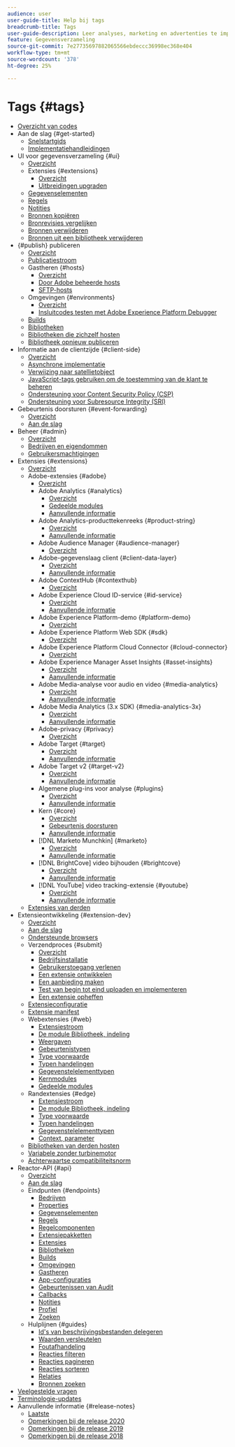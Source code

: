 ```yaml
---
audience: user
user-guide-title: Help bij tags
breadcrumb-title: Tags
user-guide-description: Leer analyses, marketing en advertenties te implementeren en te beheren om de ervaring van klanten te verbeteren.
feature: Gegevensverzameling
source-git-commit: 7e27735697882065566ebdeccc36998ec368e404
workflow-type: tm+mt
source-wordcount: '378'
ht-degree: 25%

---
```



# Tags {#tags}

* [Overzicht van codes](./home.md)
* Aan de slag {#get-started}
   * [Snelstartgids](./quick-start/quick-start.md)
   * [Implementatiehandleidingen](./quick-start/implementation-guides.md)
* UI voor gegevensverzameling {#ui}
   * [Overzicht](./ui/managing-resources/overview.md)
   * Extensies {#extensions}
      * [Overzicht](./ui/managing-resources/extensions/overview.md)
      * [Uitbreidingen upgraden](./ui/managing-resources/extensions/extension-upgrade.md)
   * [Gegevenselementen](./ui/managing-resources/data-elements.md)
   * [Regels](./ui/managing-resources/rules.md)
   * [Notities](./ui/managing-resources/notes.md)
   * [Bronnen kopiëren](./ui/managing-resources/copying-resources.md)
   * [Bronrevisies vergelijken](./ui/managing-resources/compare-resource-revisions.md)
   * [Bronnen verwijderen](./ui/managing-resources/delete-resources.md)
   * [Bronnen uit een bibliotheek verwijderen](./ui/managing-resources/remove-resources-from-library.md)
* {#publish} publiceren
   * [Overzicht](./ui/publishing/overview.md)
   * [Publicatiestroom](./ui/publishing/publishing-flow.md)
   * Gastheren {#hosts}
      * [Overzicht](./ui/publishing/hosts/hosts-overview.md)
      * [Door Adobe beheerde hosts](./ui/publishing/hosts/managed-by-adobe-host.md)
      * [SFTP-hosts](./ui/publishing/hosts/sftp-host.md)
   * Omgevingen {#environments}
      * [Overzicht](./ui/publishing/environments.md)
      * [Insluitcodes testen met Adobe Experience Platform Debugger](./ui/publishing/embed-code-testing.md)
   * [Builds](./ui/publishing/builds.md)
   * [Bibliotheken](./ui/publishing/libraries.md)
   * [Bibliotheken die zichzelf hosten](./ui/publishing/hosts/self-hosting-libraries.md)
   * [Bibliotheek opnieuw publiceren](./ui/publishing/republish.md)
* Informatie aan de clientzijde {#client-side}
   * [Overzicht](./ui/client-side/overview.md)
   * [Asynchrone implementatie](./ui/client-side/asynchronous-deployment.md)
   * [Verwijzing naar satellietobject](./ui/client-side/satellite-object.md)
   * [JavaScript-tags gebruiken om de toestemming van de klant te beheren](./ui/client-side/consent.md)
   * [Ondersteuning voor Content Security Policy (CSP)](./ui/client-side/content-security-policy.md)
   * [Ondersteuning voor Subresource Integrity (SRI)](./ui/client-side/sri.md)
* Gebeurtenis doorsturen {#event-forwarding}
   * [Overzicht](./ui/event-forwarding/overview.md)
   * [Aan de slag](./ui/event-forwarding/getting-started.md)
* Beheer {#admin}
   * [Overzicht](./ui/administration/overview.md)
   * [Bedrijven en eigendommen](./ui/administration/companies-and-properties.md)
   * [Gebruikersmachtigingen](./ui/administration/user-permissions.md)
* Extensies {#extensions}
   * [Overzicht](./extensions/overview.md)
   * Adobe-extensies {#adobe}
      * [Overzicht](./extensions/web/overview.md)
      * Adobe Analytics {#analytics}
         * [Overzicht](./extensions/web/analytics/overview.md)
         * [Gedeelde modules](./extensions/web/analytics/shared-modules.md)
         * [Aanvullende informatie](./extensions/web/analytics/release-notes.md)
      * Adobe Analytics-producttekenreeks {#product-string}
         * [Overzicht](./extensions/web/product-string/overview.md)
         * [Aanvullende informatie](./extensions/web/product-string/release-notes.md)
      * Adobe Audience Manager {#audience-manager}
         * [Overzicht](./extensions/web/audience-manager/overview.md)
      * Adobe-gegevenslaag client {#client-data-layer}
         * [Overzicht](./extensions/web/client-data-layer/overview.md)
         * [Aanvullende informatie](./extensions/web/client-data-layer/release-notes.md)
      * Adobe ContextHub {#contexthub}
         * [Overzicht](./extensions/web/contexthub/overview.md)
      * Adobe Experience Cloud ID-service {#id-service}
         * [Overzicht](./extensions/web/id-service/overview.md)
         * [Aanvullende informatie](./extensions/web/id-service/release-notes.md)
      * Adobe Experience Platform-demo {#platform-demo}
         * [Overzicht](./extensions/web/platform-demo/overview.md)
      * Adobe Experience Platform Web SDK {#sdk}
         * [Overzicht](./extensions/web/sdk/overview.md)
      * Adobe Experience Platform Cloud Connector {#cloud-connector}
         * [Overzicht](./extensions/web/cloud-connector/overview.md)
      * Adobe Experience Manager Asset Insights {#asset-insights}
         * [Overzicht](./extensions/web/asset-insights/overview.md)
         * [Aanvullende informatie](./extensions/web/asset-insights/release-notes.md)
      * Adobe Media-analyse voor audio en video {#media-analytics}
         * [Overzicht](./extensions/web/media-analytics/overview.md)
         * [Aanvullende informatie](./extensions/web/media-analytics/release-notes.md)
      * Adobe Media Analytics (3.x SDK) {#media-analytics-3x}
         * [Overzicht](./extensions/web/media-analytics-3x/overview.md)
         * [Aanvullende informatie](./extensions/web/media-analytics-3x/release-notes.md)
      * Adobe-privacy {#privacy}
         * [Overzicht](./extensions/web/privacy/overview.md)
      * Adobe Target {#target}
         * [Overzicht](./extensions/web/target/overview.md)
         * [Aanvullende informatie](./extensions/web/target/release-notes.md)
      * Adobe Target v2 {#target-v2}
         * [Overzicht](./extensions/web/target-v2/overview.md)
         * [Aanvullende informatie](./extensions/web/target-v2/release-notes.md)
      * Algemene plug-ins voor analyse {#plugins}
         * [Overzicht](./extensions/web/plugins/overview.md)
         * [Aanvullende informatie](./extensions/web/plugins/release-notes.md)
      * Kern {#core}
         * [Overzicht](./extensions/web/core/overview.md)
         * [Gebeurtenis doorsturen](./extensions/web/core/event-forwarding.md)
         * [Aanvullende informatie](./extensions/web/core/release-notes.md)
      * [!DNL Marketo Munchkin] {#marketo}
         * [Overzicht](./extensions/web/marketo/overview.md)
         * [Aanvullende informatie](./extensions/web/marketo/release-notes.md)
      * [!DNL BrightCove] video bijhouden  {#brightcove}
         * [Overzicht](./extensions/web/brightcove/overview.md)
         * [Aanvullende informatie](./extensions/web/brightcove/release-notes.md)
      * [!DNL YouTube] video tracking-extensie  {#youtube}
         * [Overzicht](./extensions/web/youtube/overview.md)
         * [Aanvullende informatie](./extensions/web/youtube/release-notes.md)
   * [Extensies van derden](./extensions/3rd-party-extensions.md)
* Extensieontwikkeling {#extension-dev}
   * [Overzicht](./extension-dev/overview.md)
   * [Aan de slag](./extension-dev/getting-started.md)
   * [Ondersteunde browsers](./extension-dev/browsers.md)
   * Verzendproces {#submit}
      * [Overzicht](./extension-dev/submit/overview.md)
      * [Bedrijfsinstallatie](./extension-dev/submit/setup.md)
      * [Gebruikerstoegang verlenen](./extension-dev/submit/access.md)
      * [Een extensie ontwikkelen](./extension-dev/submit/develop.md)
      * [Een aanbieding maken](./extension-dev/submit/create-listing.md)
      * [Test van begin tot eind uploaden en implementeren](./extension-dev/submit/upload-and-test.md)
      * [Een extensie opheffen](./extension-dev/submit/release.md)
   * [Extensieconfiguratie](./extension-dev/configuration.md)
   * [Extensie manifest](./extension-dev/manifest.md)
   * Webextensies {#web}
      * [Extensiestroom](./extension-dev/web/flow.md)
      * [De module Bibliotheek, indeling](./extension-dev/web/format.md)
      * [Weergaven](./extension-dev/web/views.md)
      * [Gebeurtenistypen](./extension-dev/web/event-types.md)
      * [Type voorwaarde](./extension-dev/web/condition-types.md)
      * [Typen handelingen](./extension-dev/web/action-types.md)
      * [Gegevenstelelementtypen](./extension-dev/web/data-element-types.md)
      * [Kernmodules](./extension-dev/web/core.md)
      * [Gedeelde modules](./extension-dev/web/shared.md)
   * Randextensies {#edge}
      * [Extensiestroom](./extension-dev/edge/flow.md)
      * [De module Bibliotheek, indeling](./extension-dev/edge/format.md)
      * [Type voorwaarde](./extension-dev/edge/condition-types.md)
      * [Typen handelingen](./extension-dev/edge/action-types.md)
      * [Gegevenstelelementtypen](./extension-dev/edge/data-element-types.md)
      * [Context, parameter](./extension-dev/edge/context.md)
   * [Bibliotheken van derden hosten](./extension-dev/third-party-libraries.md)
   * [Variabele zonder turbinemotor](./extension-dev/turbine.md)
   * [Achterwaartse compatibiliteitsnorm](./extension-dev/backwards-compatibility.md)
* Reactor-API {#api}
   * [Overzicht](./api/overview.md)
   * [Aan de slag](./api/getting-started.md)
   * Eindpunten {#endpoints}
      * [Bedrijven](./api/endpoints/companies.md)
      * [Properties](./api/endpoints/properties.md)
      * [Gegevenselementen](./api/endpoints/data-elements.md)
      * [Regels](./api/endpoints/rules.md)
      * [Regelcomponenten](./api/endpoints/rule-components.md)
      * [Extensiepakketten](./api/endpoints/extension-packages.md)
      * [Extensies](./api/endpoints/extensions.md)
      * [Bibliotheken](./api/endpoints/libraries.md)
      * [Builds](./api/endpoints/builds.md)
      * [Omgevingen](./api/endpoints/environments.md)
      * [Gastheren](./api/endpoints/hosts.md)
      * [App-configuraties](./api/endpoints/app-configurations.md)
      * [Gebeurtenissen van Audit](./api/endpoints/audit-events.md)
      * [Callbacks](./api/endpoints/callbacks.md)
      * [Notities](./api/endpoints/notes.md)
      * [Profiel](./api/endpoints/profile.md)
      * [Zoeken](./api/endpoints/search.md)
   * Hulplijnen {#guides}
      * [Id&#39;s van beschrijvingsbestanden delegeren](./api/guides/delegate-descriptor-ids.md)
      * [Waarden versleutelen](./api/guides/encrypting-values.md)
      * [Foutafhandeling](./api/guides/error-handling.md)
      * [Reacties filteren](./api/guides/filtering.md)
      * [Reacties pagineren](./api/guides/pagination.md)
      * [Reacties sorteren](./api/guides/sorting.md)
      * [Relaties](./api/guides/relationships.md)
      * [Bronnen zoeken](./api/guides/search.md)
* [Veelgestelde vragen](./faq.md)
* [Terminologie-updates](./term-updates.md)
* Aanvullende informatie {#release-notes}
   * [Laatste](./release-notes/current.md)
   * [Opmerkingen bij de release 2020](./release-notes/2020.md)
   * [Opmerkingen bij de release 2019](./release-notes/2019.md)
   * [Opmerkingen bij de release 2018](./release-notes/2018.md)